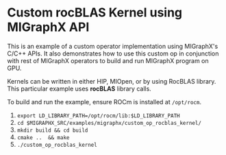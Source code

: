 # Custom rocBLAS Kernel using MIGraphX API

 This is an example of a custom operator implementation using MIGraphX's C/C++ APIs. It also demonstrates how to use this custom op in conjunction with rest of MIGraphX operators to build  and run MIGraphX program on GPU.

 Kernels can be written in either HIP, MIOpen, or by using RocBLAS library.  This particular example uses **rocBLAS** library calls.

 To build and run the example, ensure ROCm is installed at `/opt/rocm`.

 1. `export LD_LIBRARY_PATH=/opt/rocm/lib:$LD_LIBRARY_PATH`
 2. `cd $MIGRAPHX_SRC/examples/migraphx/custom_op_rocblas_kernel/`
 3. `mkdir build && cd build`
 4. `cmake ..  && make`
 5. `./custom_op_rocblas_kernel`
